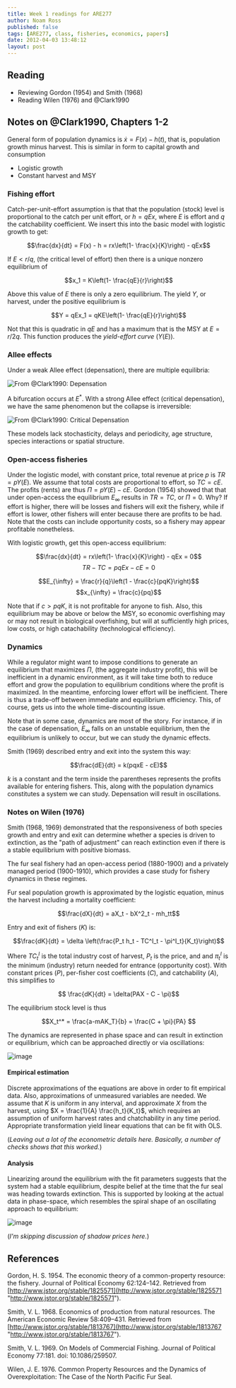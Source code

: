 ```yaml
---
title: Week 1 readings for ARE277
author: Noam Ross
published: false
tags: [ARE277, class, fisheries, economics, papers]
date: 2012-04-03 13:48:12
layout: post
--- 
```



Reading
-------

-   Reviewing Gordon (1954) and Smith (1968)
-   Reading Wilen (1976) and @Clark1990

Notes on @Clark1990, Chapters 1-2
---------------------------------

General form of population dynamics is $\dot{x} = F(x) - h(t)$, that is,
population growth minus harvest. This is similar in form to capital
growth and consumption

-   Logistic growth
-   Constant harvest and MSY

### Fishing effort

Catch-per-unit-effort assumption is that that the population (stock)
level is proportional to the catch per unit effort, or $h = qEx$, where
$E$ is effort and $q$ the catchability coefficient. We insert this into
the basic model with logistic growth to get:

$$\frac{dx}{dt} = F(x) - h = rx\left(1- \frac{x}{K}\right) - qEx$$

If $E < r/q$, (the critical level of effort) then there is a unique
nonzero equilibrium of

$$x_1 = K\left(1- \frac{qE}{r}\right)$$

Above this value of $E$ there is only a zero equilibrium. The yield $Y$,
or harvest, under the positive equilibrium is

$$Y = qEx_1 = qKE\left(1- \frac{qE}{r}\right)$$

Not that this is quadratic in $qE$ and has a maximum that is the MSY at
$E = r/2q$. This function produces the *yield-effort curve* ($Y(E)$).

### Allee effects

Under a weak Allee effect (depensation), there are multiple equilibria:

![From @Clark1990:
Depensation](http://dl.dropbox.com/u/3356641/blogstuff/Screen%20Shot%202012-04-03%20at%201.43.44%20PM.png)

A bifurcation occurs at $E^*$. With a strong Allee effect (critical
depensation), we have the same phenomenon but the collapse is
irreversible:

![From @Clark1990: Critical
Depensation](http://dl.dropbox.com/u/3356641/blogstuff/Screen%20Shot%202012-04-03%20at%201.49.23%20PM.png)

These models lack stochasticity, delays and periodicity, age structure,
species interactions or spatial structure.

### Open-access fisheries

Under the logistic model, with constant price, total revenue at price
$p$ is $TR = pY(E)$. We assume that total costs are proportional to
effort, so $TC = cE$. The profits (rents) are thus $\Pi = pY(E) - cE$.
Gordon (1954) showed that that under open-access the equilibrium
$E_{\infty}$ results in $TR=TC$, or $\Pi=0$. Why? If effort is higher,
there will be losses and fishers will exit the fishery, while if effort
is lower, other fishers will enter because there are profits to be had.
Note that the costs can include opportunity costs, so a fishery may
appear profitable nonetheless.

With logistic growth, get this open-access equilibrium:

$$\frac{dx}{dt} = rx\left(1- \frac{x}{K}\right) - qEx = 0$$
$$ TR-TC = pqEx - cE = 0$$

$$E_{\infty} = \frac{r}{q}\left(1 - \frac{c}{pqK}\right)$$
$$x_{\infty} = \frac{c}{pq}$$

Note that if $c > pqK$, it is not profitable for anyone to fish. Also,
this equilibrium may be above or below the MSY, so economic overfishing
may or may not result in biological overfishing, but will at
sufficiently high prices, low costs, or high catachability
(technological efficiency).

### Dynamics

While a regulator might want to impose conditions to generate an
equilibrium that maximizes $\Pi$, (the aggregate industry profit), this
will be inefficient in a dynamic environment, as it will take time both
to reduce effort and grow the population to equilibrium conditions where
the profit is maximized. In the meantime, enforcing lower effort will be
inefficient. There is thus a trade-off between immediate and equilibrium
efficiency. This, of course, gets us into the whole time-discounting
issue.

Note that in some case, dynamics are most of the story. For instance, if
in the case of depensation, $E_{\infty}$ falls on an unstable
equilibrium, then the equilibrium is unlikely to occur, but we can study
the dynamic effects.

Smith (1969) described entry and exit into the system this way:

$$\frac{dE}{dt} = k(pqxE - cE)$$

$k$ is a constant and the term inside the parentheses represents the
profits available for entering fishers. This, along with the population
dynamics constitutes a system we can study. Depensation will result in
oscillations.

### Notes on Wilen (1976)

Smith (1968, 1969) demonstrated that the responsiveness of both species
growth and entry and exit can determine whether a species is driven to
extinction, as the "path of adjustment" can reach extinction even if
there is a stable equilibrium with positive biomass.

The fur seal fishery had an open-access period (1880-1900) and a
privately managed period (1900-1910), which provides a case study for
fishery dynamics in these regimes.

Fur seal population growth is approximated by the logistic equation,
minus the harvest including a mortality coefficient:

$$\frac{dX}{dt} = aX_t - bX^2_t - mh_tt$$

Entry and exit of fishers ($K$) is:

$$\frac{dK}{dt} = \delta \left(\frac{P_t h_t - TC^I_t - \pi^I_t}{K_t}\right)$$

Where $TC^I_t$ is the total industry cost of harvest, $P_t$ is the
price, and and $\pi^I_t$ is the minimum (industry) return needed for
entrance (opportunity cost). With constant prices ($P$), per-fisher cost
coefficients ($C$), and catchability ($A$), this simplifies to

$$ \frac{dK}{dt} = \delta(PAX - C - \pi)$$

The equilibrium stock level is thus

$$X_t^* = \frac{a-mAK_T}{b} = \frac{C + \pi}{PA} $$

The dynamics are represented in phase space and can result in extinction
or equilibrium, which can be approached directly or via oscillations:

![image](http://dl.dropbox.com/u/3356641/blogstuff/Screen%20Shot%202012-04-03%20at%204.10.39%20PM.png)

#### Empirical estimation

Discrete approximations of the equations are above in order to fit
empirical data. Also, approximations of unmeasured variables are needed.
We assume that $K$ is uniform in any interval, and approximate $X$ from
the harvest, using $X = \frac{1}{A} \frac{h_t}{K_t}$, which requires an
assumption of uniform harvest rates and chatchability in any time
period. Appropriate transformation yield linear equations that can be
fit with OLS.

(*Leaving out a lot of the econometric details here. Basically, a number
of checks shows that this worked.*)

#### Analysis

Linearizing around the equilibrium with the fit parameters suggests that
the system had a stable equilibrium, despite belief at the time that the
fur seal was heading towards extinction. This is supported by looking at
the actual data in phase-space, which resembles the spiral shape of an
oscillating approach to equilibrium:

![image](http://dl.dropbox.com/u/3356641/blogstuff/Screen%20Shot%202012-04-03%20at%204.32.26%20PM.png)

(*I'm skipping discussion of shadow prices here.*)

References
----------

Gordon, H. S. 1954. The economic theory of a common-property resource:
the fishery. Journal of Political Economy 62:124–142. Retrieved from
[http://www.jstor.org/stable/1825571](http://www.jstor.org/stable/1825571 "http://www.jstor.org/stable/1825571").

Smith, V. L. 1968. Economics of production from natural resources. The
American Economic Review 58:409–431. Retrieved from
[http://www.jstor.org/stable/1813767](http://www.jstor.org/stable/1813767 "http://www.jstor.org/stable/1813767").

Smith, V. L. 1969. On Models of Commercial Fishing. Journal of Political
Economy 77:181. doi: 10.1086/259507.

Wilen, J. E. 1976. Common Property Resources and the Dynamics of
Overexploitation: The Case of the North Pacific Fur Seal.
